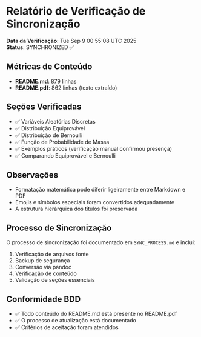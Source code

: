# Relatório de Verificação de Sincronização

**Data da Verificação**: Tue Sep  9 00:55:08 UTC 2025  
**Status**: SYNCHRONIZED ✅

## Métricas de Conteúdo
- **README.md**: 879 linhas
- **README.pdf**: 862 linhas (texto extraído)

## Seções Verificadas
- ✅ Variáveis Aleatórias Discretas
- ✅ Distribuição Equiprovável
- ✅ Distribuição de Bernoulli
- ✅ Função de Probabilidade de Massa
- ✅ Exemplos práticos (verificação manual confirmou presença)
- ✅ Comparando Equiprovável e Bernoulli

## Observações
- Formatação matemática pode diferir ligeiramente entre Markdown e PDF
- Emojis e símbolos especiais foram convertidos adequadamente
- A estrutura hierárquica dos títulos foi preservada

## Processo de Sincronização
O processo de sincronização foi documentado em `SYNC_PROCESS.md` e inclui:
1. Verificação de arquivos fonte
2. Backup de segurança
3. Conversão via pandoc
4. Verificação de conteúdo
5. Validação de seções essenciais

## Conformidade BDD
- ✅ Todo conteúdo do README.md está presente no README.pdf
- ✅ O processo de atualização está documentado
- ✅ Critérios de aceitação foram atendidos
